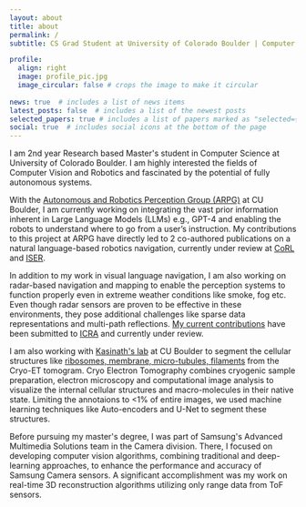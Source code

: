 ```yaml
---
layout: about
title: about
permalink: /
subtitle: CS Grad Student at University of Colorado Boulder | Computer Vision Engineer at Samsung

profile:
  align: right
  image: profile_pic.jpg
  image_circular: false # crops the image to make it circular
  
news: true  # includes a list of news items
latest_posts: false  # includes a list of the newest posts
selected_papers: true # includes a list of papers marked as "selected={true}"
social: true  # includes social icons at the bottom of the page
---
```


I am 2nd year Research based Master's student in Computer Science at University of Colorado Boulder. I am highly interested the fields of Computer Vision and Robotics and fascinated by the potential of fully autonomous systems. 

With the <a href="https://arpg.github.io/">Autonomous and Robotics Perception Group (ARPG)</a> at CU Boulder, I am currently working on integrating the vast prior information inherent in Large Language Models (LLMs) e.g., GPT-4 and enabling the robots to understand where to go  from a user’s instruction. My contributions to this project at ARPG have directly led to 2 co-authored publications on a natural language-based robotics navigation, currently under review at <a href="https://www.corl2023.org/">CoRL</a> and <a href="https://iser2023.org/">ISER</a>. 

In addition to my work in visual language navigation, I am also working on radar-based navigation and mapping to enable the perception systems to function properly even in extreme weather conditions like smoke, fog etc. Even though radar sensors are proven to be effective in these environments, they pose additional challenges like sparse data representations and multi-path reflections. <a href="https://ajaymopidevi.github.io/ajay/projects/2_project/">My current contributions</a> have been submitted to <a href="http://ieee-icra.org/">ICRA</a> and currently under review.

I am also working with <a href="http://cryoem.colorado.edu/">Kasinath's lab</a> at CU Boulder to segment the cellular structures like <a href="projects/1_project">ribosomes, membrane, micro-tubules, filaments</a> from the Cryo-ET tomogram. Cryo Electron Tomography combines cryogenic sample preparation, electron microscopy and computational image analysis to visualize the internal cellular structures and macro-molecules in their native state. Limiting the annotaions to <1% of entire images, we used machine learning techniques like Auto-encoders and U-Net to segment these structures.

Before pursuing my master's degree, I was part of Samsung's Advanced Multimedia Solutions team in the Camera division. There, I focused on developing computer vision algorithms, combining traditional and deep-learning approaches, to enhance the performance and accuracy of Samsung Camera sensors. A significant accomplishment was my work on real-time 3D reconstruction algorithms utilizing only range data from ToF sensors.  

